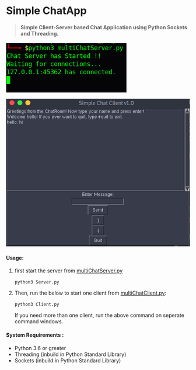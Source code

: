 # Simple ChatApp
>#### Simple Client-Server based Chat Application  using Python Sockets and Threading.


![server](https://raw.githubusercontent.com/ashokgaire/Chatapp/main/server.png)

![client](https://raw.githubusercontent.com/ashokgaire/Chatapp/main/client.png)



#### Usage:

1. first start the server from [multiChatServer.py](multiChatServer.py)
   ```
   python3 Server.py
   ```
2. Then, run the below to start one client from [multiChatClient.py](multiChatClient.py):
   ```
   python3 Client.py
   ```
   If you need more than one client, run the above command on seperate command windows. 

#### System Requirements :
 * Python 3.6 or greater
 * Threading (inbuild in Python Standard Library)
 * Sockets (inbuild in Python Standard Library)

